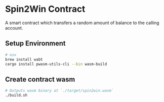 # Spin2Win Contract
A smart contract which transfers a random amount of balance
to the calling account.

## Setup Environment
```bash
# osx
brew install wabt
cargo install pwasm-utils-cli --bin wasm-build
```

## Create contract wasm
```bash
# Outputs wasm binary at `./target/spin2win.wasm`
./build.sh
```
